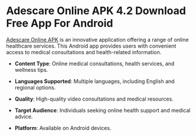 ﻿# Adescare Online APK 4.2 Download Free App For Android

[Adescare Online APK](https://tinyurl.com/4kma59ux) is an innovative application offering a range of online healthcare services. This Android app provides users with convenient access to medical consultations and health-related information.

-   **Content Type**: Online medical consultations, health services, and wellness tips.
    
-   **Languages Supported**: Multiple languages, including English and regional options.
    
-   **Quality**: High-quality video consultations and medical resources.
    
-   **Target Audience**: Individuals seeking online health support and medical advice.
    
-   **Platform**: Available on Android devices.
